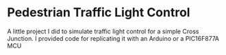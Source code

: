 # Pedestrian Traffic Light Control
A little project I did to simulate traffic light control for a simple Cross Junction.
I provided code for replicating it with an Arduino or a PIC16F877A MCU 
